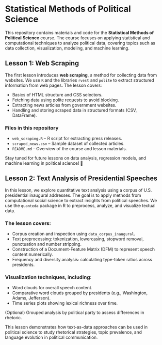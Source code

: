 # **Statistical Methods of Political Science**

This repository contains materials and code for the **Statistical Methods of Political Science** course. The course focuses on applying statistical and computational techniques to analyze political data, covering topics such as data collection, visualization, modeling, and machine learning.

## **Lesson 1: Web Scraping**
The first lesson introduces **web scraping**, a method for collecting data from websites. We use `R` and the libraries `rvest` and `polite` to extract structured information from web pages. The lesson covers:
- Basics of HTML structure and CSS selectors.
- Fetching data using polite requests to avoid blocking.
- Extracting news articles from government websites.
- Handling and storing scraped data in structured formats (CSV, DataFrame).

### **Files in this repository**
- `web_scraping.R` – R script for extracting press releases.
- `scraped_news.csv` – Sample dataset of collected articles.
- `README.md` – Overview of the course and lesson materials.

Stay tuned for future lessons on data analysis, regression models, and machine learning in political science! 🚀

## **Lesson 2: Text Analysis of Presidential Speeches**

In this lesson, we explore quantitative text analysis using a corpus of U.S. presidential inaugural addresses. 
The goal is to apply methods from computational social science to extract insights from political speeches.
We use the `quanteda` package in R to preprocess, analyze, and visualize textual data. 

### **The lesson covers:**
- Corpus creation and inspection using `data_corpus_inaugural`.
- Text preprocessing: tokenization, lowercasing, stopword removal, punctuation and number stripping.
- Construction of a Document-Feature Matrix (DFM) to represent speech content numerically.
- Frequency and diversity analysis: calculating type-token ratios across presidents.

### **Visualization techniques, including:**
- Word clouds for overall speech content.
- Comparative word clouds grouped by presidents (e.g., Washington, Adams, Jefferson).
- Time series plots showing lexical richness over time.

(Optional) Grouped analysis by political party to assess differences in rhetoric.

This lesson demonstrates how text-as-data approaches can be used in political science to study rhetorical strategies, topic prevalence, and language evolution in political communication.